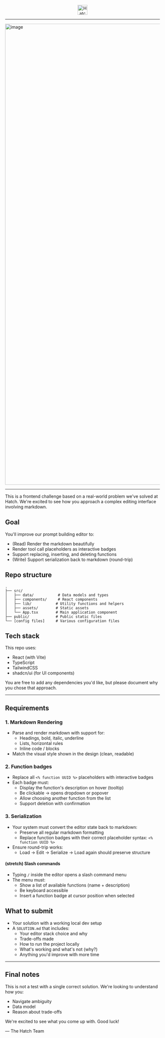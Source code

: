 <p align="center" textAlign="center">
    <img src="https://www.usehatchapp.com/hubfs/favicon.ico" alt="Hatch Logo" width="32" height="32">
</p>

---

<img width="1495" alt="image" src="https://github.com/user-attachments/assets/4cb17e7c-f65c-4c97-9373-b9ce10720d26" />

--- 

This is a frontend challenge based on a real-world problem we've solved at Hatch.
We're excited to see how you approach a complex editing interface involving markdown.


## Goal

You'll improve our prompt building editor to:

- (Read) Render the markdown beautifully
- Render tool call placeholders as interactive badges
- Support replacing, inserting, and deleting functions
- (Write) Support serialization back to markdown (round-trip)

## Repo structure

```
.
├── src/
│   ├── data/           # Data models and types
│   ├── components/     # React components
│   ├── lib/           # Utility functions and helpers
│   ├── assets/        # Static assets
│   └── App.tsx        # Main application component
├── public/            # Public static files
└── [config files]     # Various configuration files
```

## Tech stack

This repo uses:

- React (with Vite)
- TypeScript
- TailwindCSS
- shadcn/ui (for UI components)

You are free to add any dependencies you'd like, but please document why you chose that approach.

---

## Requirements

### 1. Markdown Rendering

- Parse and render markdown with support for:
  - Headings, bold, italic, underline
  - Lists, horizontal rules
  - Inline code / blocks
- Match the visual style shown in the design (clean, readable)

### 2. Function badges

- Replace all `<% function UUID %>` placeholders with interactive badges
- Each badge must:
  - Display the function's description on hover (tooltip)
  - Be clickable → opens dropdown or popover
  - Allow choosing another function from the list
  - Support deletion with confirmation

### 3. Serialization

- Your system must convert the editor state back to markdown:
  - Preserve all regular markdown formatting
  - Replace function badges with their correct placeholder syntax: `<% function UUID %>`
- Ensure round-trip works:
  - Load → Edit → Serialize → Load again should preserve structure

#### (stretch) Slash commands

- Typing `/` inside the editor opens a slash command menu
- The menu must:
  - Show a list of available functions (name + description)
  - Be keyboard accessible
  - Insert a function badge at cursor position when selected

## What to submit

- Your solution with a working local dev setup
- A `SOLUTION.md` that includes:
  - Your editor stack choice and why
  - Trade-offs made
  - How to run the project locally
  - What's working and what's not (why?)
  - Anything you'd improve with more time

---

## Final notes

This is not a test with a single correct solution.
We're looking to understand how you:

- Navigate ambiguity
- Data model
- Reason about trade-offs

We're excited to see what you come up with. Good luck!

— The Hatch Team
